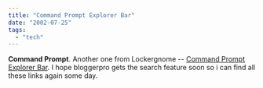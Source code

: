 ```yaml
---
title: "Command Prompt Explorer Bar"
date: "2002-07-25"
tags: 
  - "tech"
---
```


**Command Prompt**. Another one from Lockergnome -- [Command Prompt Explorer Bar](http://www.codeproject.com/csharp/CommandBar.asp). I hope bloggerpro gets the search feature soon so i can find all these links again some day.
